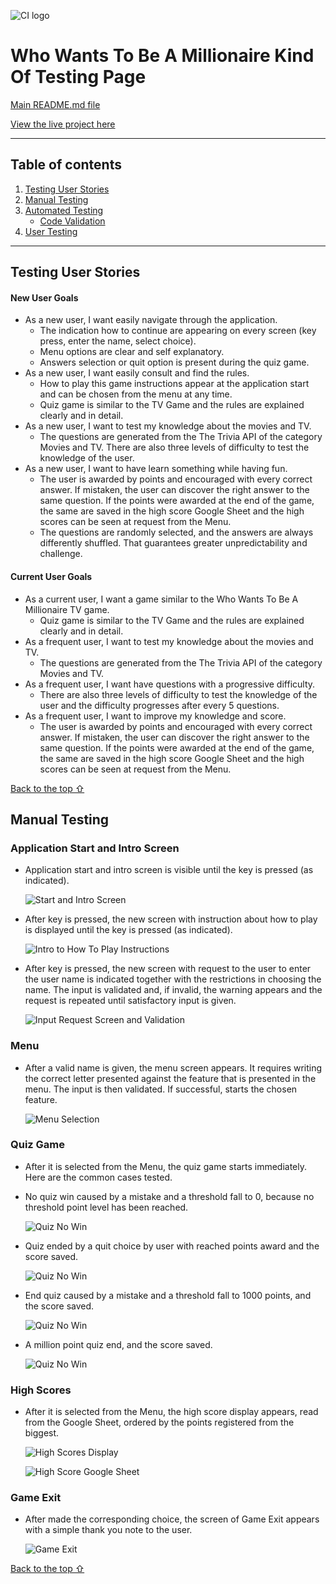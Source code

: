 ![CI logo](https://codeinstitute.s3.amazonaws.com/fullstack/ci_logo_small.png)

# Who Wants To Be A Millionaire Kind Of Testing Page

[Main README.md file](/README.md)

[View the live project here](https://millionaire-kindof.herokuapp.com/)

***
## Table of contents
1. [Testing User Stories](#Testing-User-Stories)
2. [Manual Testing](#Manual-Testing)
3. [Automated Testing](#Automated-Testing) 
     - [Code Validation](#Code-Validation)
4. [User Testing](#User-Testing)

***

## Testing User Stories
#### New User Goals
* As a new user, I want easily navigate through the application.
    * The indication how to continue are appearing on every screen (key press, enter the name, select choice).
    * Menu options are clear and self explanatory.
    * Answers selection or quit option is present during the quiz game.
* As a new user, I want easily consult and find the rules.
    * How to play this game instructions appear at the application start and can be chosen from the menu at any time.
    * Quiz game is similar to the TV Game and the rules are explained clearly and in detail.
* As a new user, I want to test my knowledge about the movies and TV.
    * The questions are generated from the The Trivia API of the category Movies and TV. There are also three levels of difficulty to test the knowledge of the user.
* As a new user, I want to have learn something while having fun.
    * The user is awarded by points and encouraged with every correct answer. If mistaken, the user can discover the right answer to the same question. If the points were awarded at the end of the game, the same are saved in the high score Google Sheet and the high scores can be seen at request from the Menu.
    * The questions are randomly selected, and the answers are always differently shuffled. That guarantees greater unpredictability and challenge.


#### Current User Goals
* As a current user, I want a game similar to the Who Wants To Be A Millionaire TV game.
    * Quiz game is similar to the TV Game and the rules are explained clearly and in detail.
* As a frequent user, I want to test my knowledge about the movies and TV.
    * The questions are generated from the The Trivia API of the category Movies and TV.
* As a frequent user, I want have questions with a progressive difficulty.
    * There are also three levels of difficulty to test the knowledge of the user and the difficulty progresses after every 5 questions.
* As a frequent user, I want to improve my knowledge and score.
    * The user is awarded by points and encouraged with every correct answer. If mistaken, the user can discover the right answer to the same question. If the points were awarded at the end of the game, the same are saved in the high score Google Sheet and the high scores can be seen at request from the Menu.

[Back to the top ⇧](#Who-Wants-To-Be-A-Millionaire-Kind-Of-Testing-Page)

## Manual Testing
### Application Start and Intro Screen
* Application start and intro screen is visible until the key is pressed (as indicated).

     ![Start and Intro Screen](./assets/readme_files/testing/application_start.gif) 

* After key is pressed, the new screen with instruction about how to play is displayed until the key is pressed (as indicated).

     ![Intro to How To Play Instructions](./assets/readme_files/testing/transition_intro_to_rules.gif)

* After key is pressed, the new screen with request to the user to enter the user name is indicated together with the restrictions in choosing the name. The input is validated and, if invalid, the warning appears and the request is repeated until satisfactory input is given.

     ![Input Request Screen and Validation](./assets/readme_files/testing/enter_name_validation.gif)

### Menu
* After a valid name is given, the menu screen appears. It requires writing the correct letter presented against the feature that is presented in the menu. The input is then validated. If successful, starts the chosen feature.

     ![Menu Selection](./assets/readme_files/testing/menu-input_validation.gif)

### Quiz Game
* After it is selected from the Menu, the quiz game starts immediately. Here are the common cases tested.

* No quiz win caused by a mistake and a threshold fall to 0, because no threshold point level has been reached.

     ![Quiz No Win](./assets/readme_files/testing/quiz_no_win.gif)

* Quiz ended by a quit choice by user with reached points award and the score saved.

     ![Quiz No Win](./assets/readme_files/testing/quiz_quit_points.gif)

* End quiz caused by a mistake and a threshold fall to 1000 points, and the score saved.

     ![Quiz No Win](./assets/readme_files/testing/quiz_mistake_threshold_fall.gif)

* A million point quiz end, and the score saved.

     ![Quiz No Win](./assets/readme_files/testing/quiz_million_win.gif)

### High Scores
* After it is selected from the Menu, the high score display appears, read from the Google Sheet, ordered by the points registered from the biggest.

     ![High Scores Display](./assets/readme_files/testing/high_scores.gif)

     ![High Score Google Sheet](./assets/readme_files/testing/high_score_google_sheet.png)

### Game Exit
* After made the corresponding choice, the screen of Game Exit appears with a simple thank you note to the user.

    ![Game Exit](./assets/readme_files/testing/game_exit.gif)


[Back to the top ⇧](#Who-Wants-To-Be-A-Millionaire-Kind-Of-Testing-Page)



